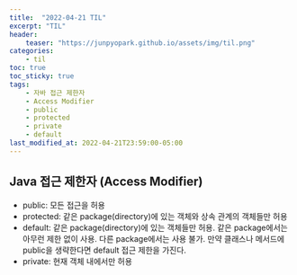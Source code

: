 ```yaml
---
title:  "2022-04-21 TIL"
excerpt: "TIL"
header:
    teaser: "https://junpyopark.github.io/assets/img/til.png"
categories:
    - til
toc: true
toc_sticky: true
tags:
    - 자바 접근 제한자
    - Access Modifier
    - public
    - protected
    - private
    - default
last_modified_at: 2022-04-21T23:59:00-05:00
---
```


## Java 접근 제한자 (Access Modifier)
* public: 모든 접근을 허용
* protected: 같은 package(directory)에 있는 객체와 상속 관계의 객체들만 허용
* default: 같은 package(directory)에 있는 객체들만 허용. 같은 package에서는 아무런 제한 없이 사용. 다른 package에서는 사용 불가. 만약 클래스나 메서드에 public을 생략한다면 default 접근 제한을 가진다. 
* private: 현재 객체 내에서만 허용